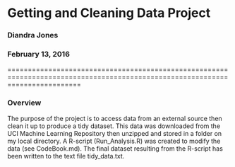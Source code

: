 # Getting and Cleaning Data Project
### Diandra Jones
### February 13, 2016
==============================================================================================================================

### Overview

The purpose of the project is to access data from an external source then clean it up to produce a tidy dataset. 
This data was downloaded from the UCI Machine Learning Repository then unzipped and stored in a folder on my local directory.
A R-script (Run_Analysis.R) was created to modify the data (see CodeBook.md).
The final dataset resulting from the R-script has been written to the text file tidy_data.txt.
